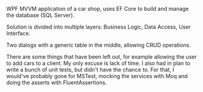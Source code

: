 WPF MVVM application of a car shop, uses EF Core to build and manage the database (SQL Server).

Solution is divided into multiple layers: Business Logic, Data Access, User Interface.

Two dialogs with a generic table in the middle, allowing CRUD operations.

There are some things that have been left out, for example allowing the user to add cars to a client. My only excuse is lack of time. I also had in plan to write a bunch of unit tests, but didn't have the chance to. For that, I would've probably gone for MSTest, mocking the services with Moq and doing the asserts with FluentAssertions.
